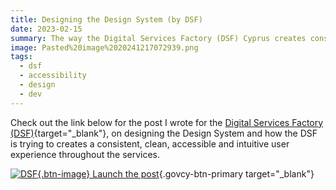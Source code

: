 ```yaml
---
title: Designing the Design System (by DSF)
date: 2023-02-15
summary: The way the Digital Services Factory (DSF) Cyprus creates consistent, clean, accessible and intuitive user experience throughout the services.
image: Pasted%20image%2020241217072939.png
tags:
  - dsf
  - accessibility
  - design
  - dev
---
```

Check out the link below for the post I wrote for the [Digital Services Factory (DSF)](https://dsf.dmrid.gov.cy/){target="_blank"}, on designing the Design System and how the DSF is trying to creates a consistent, clean, accessible and intuitive user experience throughout the services.

[![DSF](/img/dsf-small-white-icon.svg){.btn-image} Launch the post](https://dsf.dmrid.gov.cy/2023/02/15/designing-the-design-system/){.govcy-btn-primary target="_blank"}